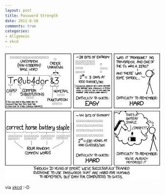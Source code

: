 ```yaml
--- 
layout: post
title: Password Strength
date: 2011-8-10
comments: true
categories: 
- Allgemein
- xkcd
---
```


![Password Strength](/static/images/password_strength.png "Password Strength")

via [xkcd](http://xkcd.com/936/) :-D
